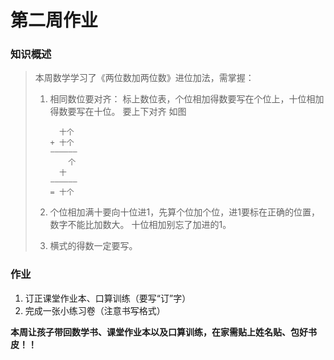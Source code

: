 # 第二周作业

### 知识概述

> 本周数学学习了《两位数加两位数》进位加法，需掌握：
> 1. 相同数位要对齐：
>    标上数位表，个位相加得数要写在个位上，十位相加得数要写在十位。
>    要上下对齐 如图
>    ```plaintext
>      十个
>    + 十个
>    ——————
>        个
>      十  
>    ——————
>    = 十个
>    ```
> 2. 个位相加满十要向十位进1，先算个位加个位，进1要标在正确的位置，数字不能比加数大。
>    十位相加别忘了加进的1。
> 
> 3. 横式的得数一定要写。

### 作业

1. 订正课堂作业本、口算训练（️要写“订”字）  
2. 完成一张小练习卷（注意书写格式）

**本周让孩子带回数学书、课堂作业本以及口算训练，在家需贴上姓名贴、包好书皮！！**
